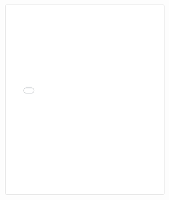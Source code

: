 <iframe
  src="/static/export-obsidian-canvas/index.html?file=/DDC-Canon/Events/Full_Timeline.canvas"
  width="100%"
  height="600"
  style="border:1px solid #ccc; border-radius:4px;"
></iframe>